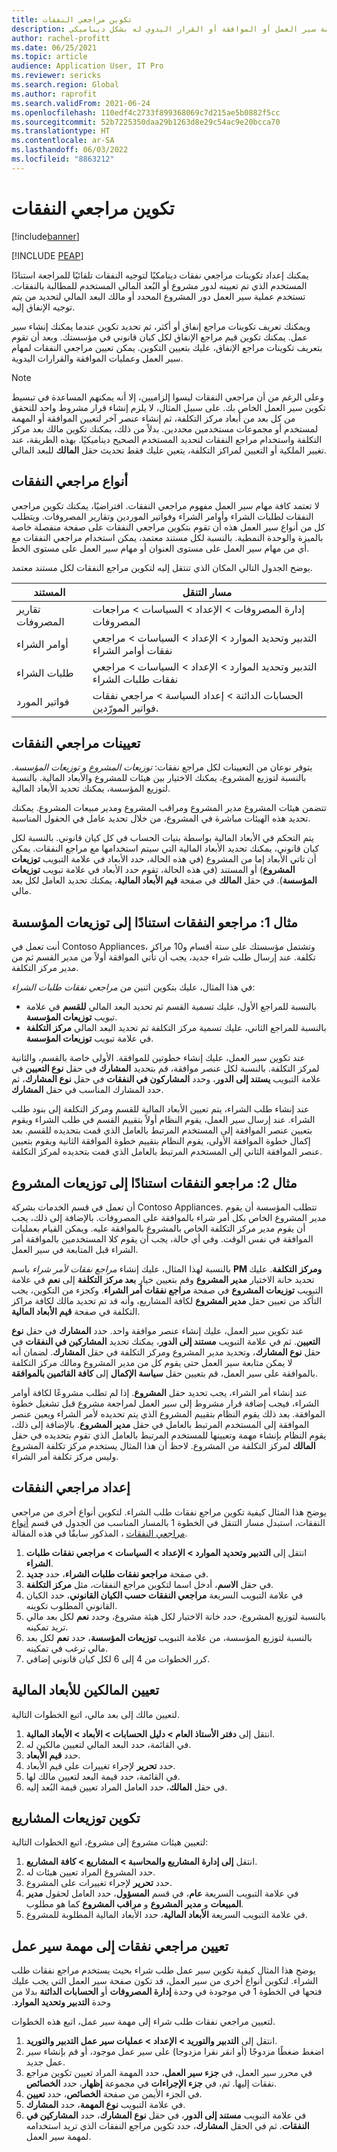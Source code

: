 ```yaml
---
title: تكوين مراجعي النفقات
description: تصف هذه المقالة كيفية استخدام مراجعي النفقات لاختيار المستخدم الذي تم تعيين مهمة سير العمل أو الموافقة أو القرار اليدوي له بشكل ديناميكي.
author: rachel-profitt
ms.date: 06/25/2021
ms.topic: article
audience: Application User, IT Pro
ms.reviewer: sericks
ms.search.region: Global
ms.author: raprofit
ms.search.validFrom: 2021-06-24
ms.openlocfilehash: 110edf4c2733f899368069c7d215ae5b0882f5cc
ms.sourcegitcommit: 52b7225350daa29b1263d8e29c54ac9e20bcca70
ms.translationtype: HT
ms.contentlocale: ar-SA
ms.lasthandoff: 06/03/2022
ms.locfileid: "8863212"
---
```

# <a name="configure-expenditure-reviewers"></a>تكوين مراجعي النفقات
[!include[banner](../includes/banner.md)]


[!INCLUDE [PEAP](../../../includes/peap-1.md)]

يمكنك إعداد تكوينات مراجعي نفقات دينامكيًا لتوجيه النفقات تلقائيًا للمراجعة استنادًا المستخدم الذي تم تعيينه لدور مشروع أو البُعد المالي المستخدم للمطالبة بالنفقات. تستخدم عملية سير العمل دور المشروع المحدد أو مالك البعد المالي لتحديد من يتم توجيه الإنفاق إليه.

ويمكنك تعريف تكوينات مراجع إنفاق أو أكثر، ثم تحديد تكوين عندما يمكنك إنشاء سير عمل. يمكنك تكوين قيم مراجع الإنفاق لكل كيان قانوني في مؤسستك. وبعد أن تقوم بتعريف تكوينات مراجع الإنفاق، عليك بتعيين التكوين. يمكن تعيين مراجعي النفقات لمهام سير العمل وعمليات الموافقة والقرارات اليدوية.

> [!NOTE]
> وعلى الرغم من أن مراجعي النفقات ليسوا إلزاميين، إلا أنه يمكنهم المساعدة في تبسيط تكوين سير العمل الخاص بك. على سبيل المثال، لا يلزم إنشاء قرار مشروط واحد للتحقق من كل بعد من أبعاد مركز التكلفة، ثم إنشاء عنصر آخر لتعيين الموافقة أو المهمة لمستخدم أو مجموعات مستخدمين محددين. بدلاً من ذلك، يمكنك تكوين مالك بعد مركز التكلفة واستخدام مراجع النفقات لتحديد المستخدم الصحيح ديناميكيًا. بهذه الطريقة، عند تغيير الملكية أو التعيين لمراكز التكلفة، يتعين عليك فقط تحديث حقل **المالك** للبعد المالي.

## <a name="types-of-expenditure-reviewers"></a>أنواع مراجعي النفقات

لا تعتمد كافة مهام سير العمل مفهوم مراجعي النفقات. افتراضيًا، يمكنك تكوين مراجعي النفقات لطلبات الشراء وأوامر الشراء وفواتير الموردين وتقارير المصروفات. ويتطلب كل من أنواع سير العمل هذه أن تقوم بتكوين مراجعي النفقات على صفحة منفصلة خاصة بالميزة والوحدة النمطية. بالنسبة لكل مستند معتمد، يمكن استخدام مراجعي النفقات مع أي من مهام سير العمل على مستوى العنوان أو مهام سير العمل على مستوى الخط.

يوضح الجدول التالي المكان الذي تنتقل إليه لتكوين مراجع النفقات لكل مستند معتمد.

| المستند | مسار التنقل |
|----------|-----------------|
| تقارير المصروفات | إدارة المصروفات \> الإعداد \> السياسات \> مراجعات المصروفات |
| أوامر الشراء | التدبير وتحديد الموارد \> الإعداد \> السياسات \> مراجعي نفقات أوامر الشراء |
| طلبات الشراء | التدبير وتحديد الموارد \> الإعداد \> السياسات \> مراجعي نفقات طلبات الشراء |
| فواتير المورد | الحسابات الدائنة \> إعداد السياسة \> مراجعي نفقات فواتير المورّدين. |

## <a name="expenditure-reviewer-assignments"></a>تعيينات مراجعي النفقات

يتوفر نوعان من التعيينات لكل مراجع نفقات: *توزيعات المشروع* و *توزيعات المؤسسة*. بالنسبة لتوزيع المشروع، يمكنك الاختيار بين هيئات للمشروع والأبعاد المالية. بالنسبة لتوزيع المؤسسة، يمكنك تحديد الأبعاد المالية.

تتضمن هيئات المشروع مدير المشروع ومراقب المشروع ومدير مبيعات المشروع. يمكنك تحديد هذه الهيئات مباشرة في المشروع، من خلال تحديد عامل في الحقول المناسبة.

يتم التحكم في الأبعاد المالية بواسطة بنيات الحساب في كل كيان قانوني. بالنسبة لكل كيان قانوني، يمكنك تحديد الأبعاد المالية التي سيتم استخدامها مع مراجع النفقات. يمكن أن تاتي الأبعاد إما من المشروع (في هذه الحالة، حدد الأبعاد في علامة التبويب **توزيعات المشروع**) أو المستند (في هذه الحالة، تقوم حدد الأبعاد في علامة تبويب **توزيعات المؤسسة**). في حقل **المالك** في صفحة **قيم الأبعاد المالية**، يمكنك تحديد العامل لكل بعد مالي.

## <a name="example-1-expenditure-reviewers-based-on-organization-distributions"></a>مثال 1: مراجعو النفقات استنادًا إلى توزيعات المؤسسة

أنت تعمل في Contoso Appliances، وتشتمل مؤسستك على ستة أقسام و10 مراكز تكلفة. عند إرسال طلب شراء جديد، يجب أن تأتي الموافقة أولاً من مدير القسم ثم من مدير مركز التكلفة.

في هذا المثال، عليك بتكوين اثنين من *مراجعي نفقات طلبات الشراء*:

- بالنسبة للمراجع الأول، عليك تسمية القسم ثم تحديد البعد المالي **للقسم** في علامة تبويب **توزيعات المؤسسة**. 
- بالنسبة للمراجع الثاني، عليك تسمية مركز التكلفة ثم تحديد البعد المالي **مركز التكلفة** في علامة تبويب **توزيعات المؤسسة**.

عند تكوين سير العمل، عليك إنشاء خطوتين للموافقة. الأولى خاصة بالقسم، والثانية لمركز التكلفة. بالنسبة لكل عنصر موافقة، قم بتحديد **المشارك** في حقل **نوع التعيين** في علامة التبويب **يستند إلى الدور**، وحدد **المشاركون في النفقات** في حقل **نوع المشارك**، ثم حدد المشارك المناسب في حقل **المشارك**.

عند إنشاء طلب الشراء، يتم تعيين الأبعاد المالية للقسم ومركز التكلفة إلى بنود طلب الشراء. عند إرسال سير العمل، يقوم النظام أولاً بتقييم القسم في طلب الشراء ويقوم بتعيين عنصر الموافقة إلى المستخدم المرتبط بالعامل الذي قمت بتحديده للقسم. بعد إكمال خطوة الموافقة الأولى، يقوم النظام بتقييم خطوة الموافقة الثانية ويقوم بتعيين عنصر الموافقة الثاني إلى المستخدم المرتبط بالعامل الذي قمت بتحديده لمركز التكلفة.

## <a name="example-2-expenditure-reviewers-based-on-project-distributions"></a>مثال 2: مراجعو النفقات استنادًا إلى توزيعات المشروع

أن تعمل في قسم الخدمات بشركة Contoso Appliances. تتطلب المؤسسة أن يقوم مدير المشروع الخاص بكل أمر شراء بالموافقة على المصروفات. بالإضافة إلى ذلك، يجب أن يقوم مدير مركز التكلفة الخاص بالمشروع بالموافقة عليه. ويمكن القيام بعمليات الموافقة في نفس الوقت. وفي أي حالة، يجب أن يقوم كلا المستخدمين بالموافقة أمر الشراء قبل المتابعة في سير العمل.

بالنسبة لهذا المثال، عليك إنشاء *مراجع نفقات لأمر شراء* باسم **PM ومركز التكلفة**. عليك تحديد خانة الاختيار **مدير المشروع** وقم بتعيين خيار **بعد مركز التكلفة** إلى **نعم** في علامة التبويب **توزيعات المشروع** في صفحة **مراجع نفقات أمر الشراء**. وكجزء من التكوين، يجب التأكد من تعيين حقل **مدير المشروع** لكافة المشاريع، وأنه قد تم تحديد مالك لكافة مراكز التكلفة في صفحة **قيم الأبعاد المالية**.

عند تكوين سير العمل، عليك إنشاء عنصر موافقة واحد. حدد **المشارك** في حقل **نوع التعيين**. ثم في علامة التبويب **مستند إلى الدور**، يمكنك تحديد **المشاركين في النفقات** في حقل **نوع المشارك**، وتحديد مدير المشروع ومركز التكلفة في حقل **المشارك**. لضمان أنه لا يمكن متابعة سير العمل حتى يقوم كل من مدير المشروع ومالك مركز التكلفة بالموافقة على سير العمل، قم بتعيين حقل **سياسة الإكمال** إلى **كافة القائمين بالموافقة**.

عند إنشاء أمر الشراء، يجب تحديد حقل **المشروع**. إذا لم تطلب مشروعًا لكافة أوامر الشراء، فيجب إضافة قرار مشروط إلى سير العمل لمراجعة مشروع قبل تشغيل خطوة الموافقة. بعد ذلك يقوم النظام بتقييم المشروع الذي يتم تحديده لأمر الشراء ويعين عنصر الموافقة إلى المستخدم المرتبط بالعامل في حقل **مدير المشروع**. بالإضافة إلى ذلك، يقوم النظام بإنشاء مهمة وتعيينها للمستخدم المرتبط بالعامل الذي تقوم بتحديده في حقل **المالك** لمركز التكلفة من المشروع. لاحظ أن هذا المثال يستخدم مركز تكلفة المشروع وليس مركز تكلفة أمر الشراء.

## <a name="set-up-expenditure-reviewers"></a>إعداد مراجعي النفقات

يوضح هذا المثال كيفية تكوين مراجع نفقات طلب الشراء. لتكوين أنواع أخرى من مراجعي النفقات، استبدل مسار التنقل في الخطوة 1 بالمسار المناسب من الجدول في قسم [أنواع مراجعي النفقات](configure-expenditure-reviewers.md#types-of-expenditure-reviewers) ، المذكور سابقًا في هذه المقالة.

1. انتقل إلى **التدبير وتحديد الموارد \> الإعداد \> السياسات \> مراجعي نفقات طلبات الشراء**.
2. في صفحة **مراجعو نفقات طلبات الشراء**، حدد **جديد**.
3. في حقل **الاسم**، أدخل اسما لتكوين مراجع النفقات، مثل **مركز التكلفة**.
4. في علامة التبويب السريعة **مراجعي النفقات حسب الكيان القانوني**، حدد الكيان القانوني المطلوب تكوينه.
5. بالنسبة لتوزيع المشروع، حدد خانة الاختيار لكل هيئة مشروع، وحدد **نعم** لكل بعد مالي تريد تمكينه. 
6. بالنسبة لتوزيع المؤسسة، من علامة التبويب **توزيعات المؤسسة**، حدد **نعم** لكل بعد مالي ترغب في تمكينه.
7. كرر الخطوات من 4 إلى 6 لكل كيان قانوني إضافي.

## <a name="assign-owners-to-financial-dimensions"></a>تعيين المالكين للأبعاد المالية

لتعيين مالك إلى بعد مالي، اتبع الخطوات التالية.

1. انتقل إلى **دفتر الأستاذ العام \> دليل الحسابات \> الأبعاد \> الأبعاد المالية**.
2. في القائمة، حدد البعد المالي لتعيين مالكين له.
3. حدد **قيم الأبعاد**.
4. حدد **تحرير** لإجراء تغييرات على قيم الأبعاد.
5. في القائمة، حدد قيمة البعد لتعيين مالك لها.
6. في حقل **المالك**، حدد العامل المراد تعيين قيمة البُعد إليه.

## <a name="configure-project-distributions"></a>تكوين توزيعات المشاريع

لتعيين هيئات مشروع إلى مشروع، اتبع الخطوات التالية:

1. انتقل **إلى إدارة المشاريع والمحاسبة \> المشاريع \> كافة المشاريع**.
2. حدد المشروع المراد تعيين هيئات له.
3. حدد **تحرير** لإجراء تغييرات على المشروع.
4. في علامة التبويب السريعة **عام**، في قسم **المسؤول**، حدد العامل لحقول **مدير المبيعات** و **مدير المشروع** و **مراقب المشروع** كما هو مطلوب.
5. في علامة التبويب السريعة **الأبعاد المالية**، حدد الأبعاد المالية المطلوبة للمشروع.

## <a name="assign-expenditure-reviewers-to-a-workflow-task"></a>تعيين مراجعي نفقات إلى مهمة سير عمل

يوضح هذا المثال كيفية تكوين سير عمل طلب شراء بحيث يستخدم مراجع نفقات طلب الشراء. لتكوين أنواع أخرى من سير العمل، قد تكون صفحة سير العمل التي يجب عليك فتحها في الخطوة 1 في موجودة في وحدة **إدارة المصروفات** أو **الحسابات الدائنة** بدلا من وحدة **‬‏‫التدبير وتحديد الموارد‬‏‫**.

لتعيين مراجعي نفقات طلب شراء إلى مهمة سير عمل، اتبع هذه الخطوات.

1. انتقل إلى **التدبير والتوريد‬ \> الإعداد \> عمليات سير عمل التدبير والتوريد**.
2. اضغط ضغطًا مزدوجًا (أو انقر نقرا مزدوجا) على سير عمل موجود، أو قم بإنشاء سير عمل جديد.
3. في محرر سير العمل، في **جزء سير العمل**، حدد المهمة المراد تعيين تكوين مراجع نفقات إليها. ثم، في **جزء الإجراءات** في مجموعة **إظهار**، حدد **الخصائص**.
4. في الجزء الأيمن من صفحة **الخصائص**، حدد **تعيين**.
5. في علامة التبويب **نوع المهمة**، حدد **المشارك**.
6. في علامة التبويب **مستند إلى الدور**، في حقل **نوع المشارك**، حدد **المشاركين في النفقات**. ثم في الحقل **المشارك**، حدد تكوين مراجع النفقات الذي تريد استخدامه لمهمة سير العمل.
